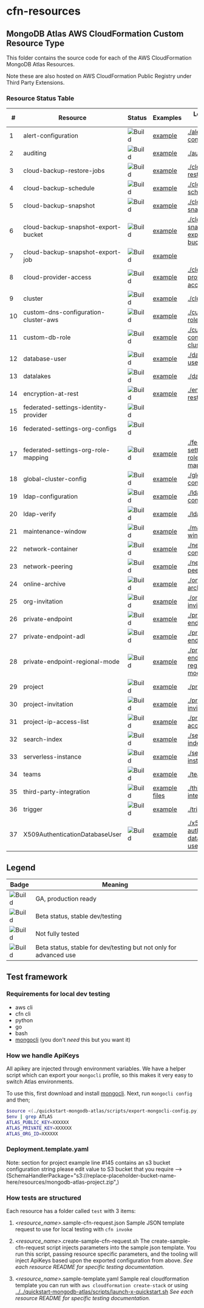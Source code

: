 # cfn-resources

## MongoDB Atlas AWS CloudFormation Custom Resource Type

This folder contains the source code for each of the AWS CloudFormation 
MongoDB Atlas Resources. 

Note these are also hosted on AWS CloudFormation Public Registry under Third Party Extensions. 

### Resource Status Table

| #   | Resource                             | Status                                                 | Examples                                                                                          | Local Testing Scripts                                                                      |
|-----|--------------------------------------|--------------------------------------------------------|---------------------------------------------------------------------------------------------------|--------------------------------------------------------------------------------------------|
| 1   | alert-configuration                  | ![Build](https://img.shields.io/badge/GA-green)        | [example](../examples/alert-configuration/alert-configuration.json)                               | [./alert-configuration/test](./alert-configuration/test)                                   |
| 2   | auditing                             | ![Build](https://img.shields.io/badge/GA-green)        | [example](../examples/auditing/auditing.json)                                                     | [./auditing/test](./auditing/test)                                                         |
| 3   | cloud-backup-restore-jobs            | ![Build](https://img.shields.io/badge/GA-green)        | [example](../examples/cloud-backup-restore-jobs/restore.json)                                     | [./cloud-backup-restore-jobs/test](./cloud-backup-restore-jobs/test)                       |
| 4   | cloud-backup-schedule                | ![Build](https://img.shields.io/badge/GA-green)        | [example](../examples/cloud-backup-schedule/cloudBackupSchedule.json)                             | [./cloud-backup-schedule/test](./cloud-backup-schedule/test)                               |
| 5   | cloud-backup-snapshot                | ![Build](https://img.shields.io/badge/GA-green)        | [example](../examples/cloud-backup-snapshot/snapshot.json)                                        | [./cloud-backup-snapshot/test](./cloud-backup-snapshot/test)                               |
| 6   | cloud-backup-snapshot-export-bucket  | ![Build](https://img.shields.io/badge/GA-green)        | [example](../examples/cloud-backup-snapshot-export-bucket/CloudBackupSnapshotExportBucket.json)   | [./cloud-backup-snapshot-export-bucket/test](./cloud-backup-snapshot-export-bucket/test)   |
| 7   | cloud-backup-snapshot-export-job     | ![Build](https://img.shields.io/badge/Unstable-orange) | [example](../examples/cloud-backup-snapshot-export-job/export.json)                               |                                                                                            |
| 8   | cloud-provider-access                | ![Build](https://img.shields.io/badge/Unstable-orange) | [example](../examples/cloud-provider-access/cloudprovideraccess.json)                             | [./cloud-provider-access/test](./cloud-provider-access/test)                               |
| 9   | cluster                              | ![Build](https://img.shields.io/badge/GA-green)        | [example](../examples/cluster/cluster.json)                                                       | [./cluster/test](./cluster/test)                                                           |
| 10  | custom-dns-configuration-cluster-aws | ![Build](https://img.shields.io/badge/GA-green)        | [example](../examples/custom-dns-configuration-cluster-aws/CustomDnsConfigurationClusterAws.json) | [./custom-db-role/test](./custom-db-role/test)                                             |
| 11  | custom-db-role                       | ![Build](https://img.shields.io/badge/GA-green)        | [example](../examples/custom-db-role/custom-db-role.json)                                         | [./custom-dns-configuration-cluster-aws/test](./custom-dns-configuration-cluster-aws/test) |
| 12  | database-user                        | ![Build](https://img.shields.io/badge/GA-green)        | [example](../examples/database-user/user.json)                                                    | [./database-user/test](./database-user/test)                                               |
| 13  | datalakes                            | ![Build](https://img.shields.io/badge/GA-green)        | [example](../examples/data-lakes/datalake.json)                                                   | [./datalakes/test](./datalakes/test)                                                       |
| 14  | encryption-at-rest                   | ![Build](https://img.shields.io/badge/GA-green)        | [example](../examples/encryption-at-rest/encryption-at-rest.json)                                 | [./encryption-at-rest/test](./encryption-at-rest/test)                                     |
| 15  | federated-settings-identity-provider | ![Build](https://img.shields.io/badge/Unstable-orange) |                                                                                                   |                                                                                            |
| 16  | federated-settings-org-configs       | ![Build](https://img.shields.io/badge/Unstable-orange) |                                                                                                   |                                                                                            |
| 17  | federated-settings-org-role-mapping  | ![Build](https://img.shields.io/badge/GA-green)        | [example](../examples/federated-settings-org-role-mapping/federatedSettingsOrgRoleMapping.json)   | [./federated-settings-org-role-mapping/test](./federated-settings-org-role-mapping/test)   |
| 18  | global-cluster-config                | ![Build](https://img.shields.io/badge/GA-green)        | [example](../examples/global-cluster-config/global-cluster-config.json)                           | [./global-cluster-config/test](./global-cluster-config/test)                               |
| 19  | ldap-configuration                   | ![Build](https://img.shields.io/badge/GA-green)        | [example](../examples/ldap-configuration/LDAPConfiguration.json)                                  | [./ldap-configuration/test](./ldap-configuration/test)                                     |
| 20  | ldap-verify                          | ![Build](https://img.shields.io/badge/GA-green)        | [example](../examples/LDAPVerify/LDAPVerify.json)                                                 | [./ldap-verify/test](./ldap-verify/test)                                                   |
| 21  | maintenance-window                   | ![Build](https://img.shields.io/badge/GA-green)        | [example](../examples/maintenance-window/maintenance-window.json)                                 | [./maintenance-window/test](./maintenance-window/test)                                     |
| 22  | network-container                    | ![Build](https://img.shields.io/badge/GA-green)        | [example](../examples/network-container/container.json)                                           | [./network-container/test](./network-container/test)                                       |
| 23  | network-peering                      | ![Build](https://img.shields.io/badge/GA-green)        | [example](../examples/network-peering/peering.json)                                               | [./network-peering/test](./network-peering/test)                                           |
| 24  | online-archive                       | ![Build](https://img.shields.io/badge/GA-green)        | [example](../examples/online-archive/online-archive.json)                                         | [./online-archive/test](./online-archive/test)                                             |
| 25  | org-invitation                       | ![Build](https://img.shields.io/badge/GA-green)        | [example](../examples/org-invitation/org-invitation.json)                                         | [./org-invitation/test](./org-invitation/test)                                             |
| 26  | private-endpoint                     | ![Build](https://img.shields.io/badge/GA-green)        | [example](../examples/private-endpoint/privateEndpoint.json)                                      | [./private-endpoint/test](./private-endpoint/test)                                         |
| 27  | private-endpoint-adl                 | ![Build](https://img.shields.io/badge/GA-green)        | [example](../examples/private-endpoint-adl/endpoint-adl.json)                                     | [./private-endpoint-adl/test](./private-endpoint-adl/test)                                 |
| 28  | private-endpoint-regional-mode       | ![Build](https://img.shields.io/badge/GA-green)        | [example](../examples/private-endpoint-regional-mode/privateEndpointRegionalMode.json)            | [./private-endpoint-regional-mode/test](./private-endpoint-regional-mode/test)             |
| 29  | project                              | ![Build](https://img.shields.io/badge/GA-green)        | [example](../examples/project/project.json)                                                       | [./project/test](./project/test)                                                           |
| 30  | project-invitation                   | ![Build](https://img.shields.io/badge/GA-green)        | [example](../examples/project-invitation/project-invitation.json)                                 | [./project-invitation/test](./project-invitation/test)                                     |
| 31  | project-ip-access-list               | ![Build](https://img.shields.io/badge/GA-green)        | [example](../examples/project-ip-access-list/ip-access-list.yaml)                                 | [./project-ip-access-list/test](./project-ip-access-list/test)                             |
| 32  | search-index                         | ![Build](https://img.shields.io/badge/GA-green)        | [example](../examples/search-index/searchIndex.json)                                              | [./search-indexes/test](./search-indexes/test)                                             |
| 33  | serverless-instance                  | ![Build](https://img.shields.io/badge/GA-green)        | [example](../examples/serverless-instance/serverless-instance.json)                               | [./serverless-instance/test](./serverless-instance/test)                                   |
| 34  | teams                                | ![Build](https://img.shields.io/badge/GA-green)        | [example](../examples/teams/teams.json)                                                           | [./teams/test](./teams/test)                                                               |
| 35  | third-party-integration              | ![Build](https://img.shields.io/badge/GA-green)        | [example files](../examples/thirdpartyintegrations)                                               | [./third-party-integration/test](./third-party-integration/test)                           |
| 36  | trigger                              | ![Build](https://img.shields.io/badge/GA-green)        | [example](../examples/trigger/trigger.json)                                                       | [./trigger/test](./trigger/test)                                                           |
| 37  | X509AuthenticationDatabaseUser       | ![Build](https://img.shields.io/badge/GA-green)        | [example](../examples/x509-authentication-db-user/x509-authentication-db-user.json)               | [./x509-authentication-database-user/test](./x509-authentication-database-user/test)       |

Legend
---
| Badge | Meaning |
| --- | --- |
| ![Build](https://img.shields.io/badge/GA-green) | GA, production ready |
| ![Build](https://img.shields.io/badge/Beta-yellow) | Beta status, stable dev/testing |
| ![Build](https://img.shields.io/badge/Unstable-orange) | Not fully tested |
| ![Build](https://img.shields.io/badge/Beta-Admin-grey) | Beta status, stable for dev/testing but not only for advanced use |

## Test framework

### Requirements for local dev testing

* aws cli
* cfn cli
* python
* go
* bash
* [mongocli](https://github.com/mongodb/mongocli) (you don't *need* this but you want it)

### How we handle ApiKeys

All apikey are injected through environment variables. 
We have a helper script which can export your `mongocli` profile, so this makes it very easy to switch Atlas environments.

To use this, first download and install [mongocli](mongocli).
Next, run `mongocli config` and then;

```bash
$source <(./quickstart-mongodb-atlas/scripts/export-mongocli-config.py)
$env | grep ATLAS
ATLAS_PUBLIC_KEY=XXXXXX
ATLAS_PRIVATE_KEY=XXXXXX
ATLAS_ORG_ID=XXXXXX
```

### Deployment.template.yaml
Note: section for project example line #145 contains an s3 bucket  configuration string please edit value to S3 bucket that you require -->  (SchemaHandlerPackage="s3://replace-placeholder-bucket-name-here/resources/mongodb-atlas-project.zip",)

### How tests are structured

Each resource has a folder called `test` with 3 items:

1. *<resource_name>*.sample-cfn-request.json
        Sample JSON template request to use for local testing with `cfn invoke`

2. *<resource_name>*.create-sample-cfn-request.sh
        The create-sample-cfn-request script injects parameters into the sample json template. You run this script, passing resource specific parameters, and the tooling will inject ApiKeys based upon the exported configuration from above. 
        _See each resource README for specific testing documentation._

3. *<resource_name>*.sample-template.yaml
        Sample real cloudformation template you can run with `aws cloudformation create-stack` or using  [../../quickstart-mongodb-atlas/scripts/launch-x-quickstart.sh]( ../../quickstart-mongodb-atlas/scripts/launch-x-quickstart.sh) 
        _See each resource README for specific testing documentation._




